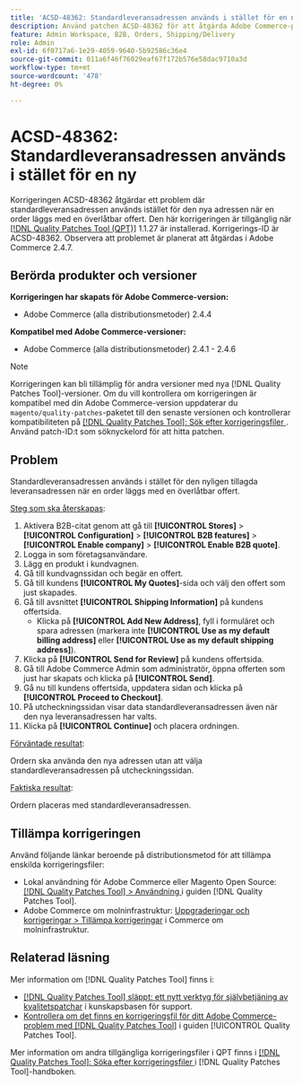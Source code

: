 ```yaml
---
title: 'ACSD-48362: Standardleveransadressen används i stället för en ny.'
description: Använd patchen ACSD-48362 för att åtgärda Adobe Commerce-problemet där standardleveransadressen används i stället för en ny när en order läggs med en överlåtbar offert.
feature: Admin Workspace, B2B, Orders, Shipping/Delivery
role: Admin
exl-id: 6f0717a6-1e29-4059-9640-5b92586c36e4
source-git-commit: 011a6f46f76029eaf67f172b576e58dac9710a3d
workflow-type: tm+mt
source-wordcount: '478'
ht-degree: 0%

---
```


# ACSD-48362: Standardleveransadressen används i stället för en ny

Korrigeringen ACSD-48362 åtgärdar ett problem där standardleveransadressen används istället för den nya adressen när en order läggs med en överlåtbar offert. Den här korrigeringen är tillgänglig när [[!DNL Quality Patches Tool (QPT)]](https://experienceleague.adobe.com/sv/docs/commerce-operations/tools/quality-patches-tool/quality-patches-tool-to-self-serve-quality-patches) 1.1.27 är installerad. Korrigerings-ID är ACSD-48362. Observera att problemet är planerat att åtgärdas i Adobe Commerce 2.4.7.

## Berörda produkter och versioner

**Korrigeringen har skapats för Adobe Commerce-version:**

* Adobe Commerce (alla distributionsmetoder) 2.4.4

**Kompatibel med Adobe Commerce-versioner:**

* Adobe Commerce (alla distributionsmetoder) 2.4.1 - 2.4.6

>[!NOTE]
>
>Korrigeringen kan bli tillämplig för andra versioner med nya [!DNL Quality Patches Tool]-versioner. Om du vill kontrollera om korrigeringen är kompatibel med din Adobe Commerce-version uppdaterar du `magento/quality-patches`-paketet till den senaste versionen och kontrollerar kompatibiliteten på [[!DNL Quality Patches Tool]: Sök efter korrigeringsfiler ](https://experienceleague.adobe.com/tools/commerce-quality-patches/index.html?lang=sv-SE). Använd patch-ID:t som söknyckelord för att hitta patchen.

## Problem

Standardleveransadressen används i stället för den nyligen tillagda leveransadressen när en order läggs med en överlåtbar offert.

<u>Steg som ska återskapas</u>:

1. Aktivera B2B-citat genom att gå till **[!UICONTROL Stores]** > **[!UICONTROL Configuration]** > **[!UICONTROL B2B features]** > **[!UICONTROL Enable company]** > **[!UICONTROL Enable B2B quote]**.
1. Logga in som företagsanvändare.
1. Lägg en produkt i kundvagnen.
1. Gå till kundvagnssidan och begär en offert.
1. Gå till kundens **[!UICONTROL My Quotes]**-sida och välj den offert som just skapades.
1. Gå till avsnittet **[!UICONTROL Shipping Information]** på kundens offertsida.
   * Klicka på **[!UICONTROL Add New Address]**, fyll i formuläret och spara adressen (markera inte **[!UICONTROL Use as my default billing address]** eller **[!UICONTROL Use as my default shipping address]**).
1. Klicka på **[!UICONTROL Send for Review]** på kundens offertsida.
1. Gå till Adobe Commerce Admin som administratör, öppna offerten som just har skapats och klicka på **[!UICONTROL Send]**.
1. Gå nu till kundens offertsida, uppdatera sidan och klicka på **[!UICONTROL Proceed to Checkout]**.
1. På utcheckningssidan visar data standardleveransadressen även när den nya leveransadressen har valts.
1. Klicka på **[!UICONTROL Continue]** och placera ordningen.

<u>Förväntade resultat</u>:

Ordern ska använda den nya adressen utan att välja standardleveransadressen på utcheckningssidan.

<u>Faktiska resultat</u>:

Ordern placeras med standardleveransadressen.

## Tillämpa korrigeringen

Använd följande länkar beroende på distributionsmetod för att tillämpa enskilda korrigeringsfiler:

* Lokal användning för Adobe Commerce eller Magento Open Source: [[!DNL Quality Patches Tool] > Användning ](/help/tools/quality-patches-tool/usage.md) i guiden [!DNL Quality Patches Tool].
* Adobe Commerce om molninfrastruktur: [Uppgraderingar och korrigeringar > Tillämpa korrigeringar](https://experienceleague.adobe.com/docs/commerce-cloud-service/user-guide/develop/upgrade/apply-patches.html?lang=sv-SE) i Commerce om molninfrastruktur. 

## Relaterad läsning

Mer information om [!DNL Quality Patches Tool] finns i:

* [[!DNL Quality Patches Tool] släppt: ett nytt verktyg för självbetjäning av kvalitetspatchar](https://experienceleague.adobe.com/sv/docs/commerce-operations/tools/quality-patches-tool/quality-patches-tool-to-self-serve-quality-patches) i kunskapsbasen för support.
* [Kontrollera om det finns en korrigeringsfil för ditt Adobe Commerce-problem med  [!DNL Quality Patches Tool]](/help/tools/quality-patches-tool/patches-available-in-qpt/check-patch-for-magento-issue-with-magento-quality-patches.md) i guiden [!UICONTROL Quality Patches Tool].


Mer information om andra tillgängliga korrigeringsfiler i QPT finns i [[!DNL Quality Patches Tool]: Söka efter korrigeringsfiler ](https://experienceleague.adobe.com/tools/commerce-quality-patches/index.html?lang=sv-SE) i [!DNL Quality Patches Tool]-handboken.

